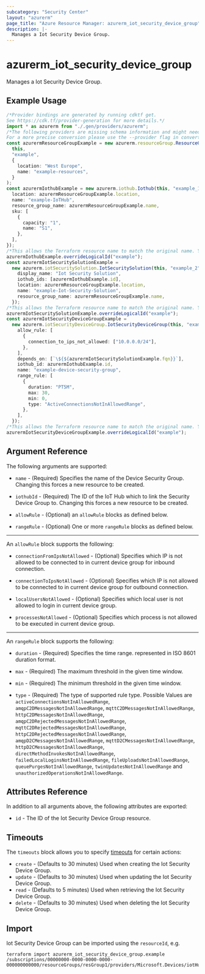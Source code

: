 ```yaml
---
subcategory: "Security Center"
layout: "azurerm"
page_title: "Azure Resource Manager: azurerm_iot_security_device_group"
description: |-
  Manages a Iot Security Device Group.
---
```


# azurerm\_iot\_security\_device\_group

Manages a Iot Security Device Group.

## Example Usage

```typescript
/*Provider bindings are generated by running cdktf get.
See https://cdk.tf/provider-generation for more details.*/
import * as azurerm from "./.gen/providers/azurerm";
/*The following providers are missing schema information and might need manual adjustments to synthesize correctly: azurerm.
For a more precise conversion please use the --provider flag in convert.*/
const azurermResourceGroupExample = new azurerm.resourceGroup.ResourceGroup(
  this,
  "example",
  {
    location: "West Europe",
    name: "example-resources",
  }
);
const azurermIothubExample = new azurerm.iothub.Iothub(this, "example_1", {
  location: azurermResourceGroupExample.location,
  name: "example-IoTHub",
  resource_group_name: azurermResourceGroupExample.name,
  sku: [
    {
      capacity: "1",
      name: "S1",
    },
  ],
});
/*This allows the Terraform resource name to match the original name. You can remove the call if you don't need them to match.*/
azurermIothubExample.overrideLogicalId("example");
const azurermIotSecuritySolutionExample =
  new azurerm.iotSecuritySolution.IotSecuritySolution(this, "example_2", {
    display_name: "Iot Security Solution",
    iothub_ids: [azurermIothubExample.id],
    location: azurermResourceGroupExample.location,
    name: "example-Iot-Security-Solution",
    resource_group_name: azurermResourceGroupExample.name,
  });
/*This allows the Terraform resource name to match the original name. You can remove the call if you don't need them to match.*/
azurermIotSecuritySolutionExample.overrideLogicalId("example");
const azurermIotSecurityDeviceGroupExample =
  new azurerm.iotSecurityDeviceGroup.IotSecurityDeviceGroup(this, "example_3", {
    allow_rule: [
      {
        connection_to_ips_not_allowed: ["10.0.0.0/24"],
      },
    ],
    depends_on: [`\${${azurermIotSecuritySolutionExample.fqn}}`],
    iothub_id: azurermIothubExample.id,
    name: "example-device-security-group",
    range_rule: [
      {
        duration: "PT5M",
        max: 30,
        min: 0,
        type: "ActiveConnectionsNotInAllowedRange",
      },
    ],
  });
/*This allows the Terraform resource name to match the original name. You can remove the call if you don't need them to match.*/
azurermIotSecurityDeviceGroupExample.overrideLogicalId("example");

```

## Argument Reference

The following arguments are supported:

*   `name` - (Required) Specifies the name of the Device Security Group. Changing this forces a new resource to be created.

*   `iothubId` - (Required) The ID of the IoT Hub which to link the Security Device Group to. Changing this forces a new resource to be created.

*   `allowRule` - (Optional) an `allowRule` blocks as defined below.

*   `rangeRule` - (Optional) One or more `rangeRule` blocks as defined below.

***

An `allowRule` block supports the following:

*   `connectionFromIpsNotAllowed` - (Optional) Specifies which IP is not allowed to be connected to in current device group for inbound connection.

*   `connectionToIpsNotAllowed` - (Optional) Specifies which IP is not allowed to be connected to in current device group for outbound connection.

*   `localUsersNotAllowed` - (Optional) Specifies which local user is not allowed to login in current device group.

*   `processesNotAllowed` - (Optional) Specifies which process is not allowed to be executed in current device group.

***

An `rangeRule` block supports the following:

*   `duration` - (Required) Specifies the time range. represented in ISO 8601 duration format.

*   `max` - (Required) The maximum threshold in the given time window.

*   `min` - (Required) The minimum threshold in the given time window.

*   `type` - (Required) The type of supported rule type. Possible Values are `activeConnectionsNotInAllowedRange`, `amqpC2DMessagesNotInAllowedRange`, `mqttC2DMessagesNotInAllowedRange`, `httpC2DMessagesNotInAllowedRange`, `amqpC2DRejectedMessagesNotInAllowedRange`, `mqttC2DRejectedMessagesNotInAllowedRange`, `httpC2DRejectedMessagesNotInAllowedRange`, `amqpD2CMessagesNotInAllowedRange`, `mqttD2CMessagesNotInAllowedRange`, `httpD2CMessagesNotInAllowedRange`, `directMethodInvokesNotInAllowedRange`, `failedLocalLoginsNotInAllowedRange`, `fileUploadsNotInAllowedRange`, `queuePurgesNotInAllowedRange`, `twinUpdatesNotInAllowedRange` and `unauthorizedOperationsNotInAllowedRange`.

## Attributes Reference

In addition to all arguments above, the following attributes are exported:

* `id` - The ID of the Iot Security Device Group resource.

## Timeouts

The `timeouts` block allows you to specify [timeouts](https://www.terraform.io/language/resources/syntax#operation-timeouts) for certain actions:

* `create` - (Defaults to 30 minutes) Used when creating the Iot Security Device Group.
* `update` - (Defaults to 30 minutes) Used when updating the Iot Security Device Group.
* `read` - (Defaults to 5 minutes) Used when retrieving the Iot Security Device Group.
* `delete` - (Defaults to 30 minutes) Used when deleting the Iot Security Device Group.

## Import

Iot Security Device Group can be imported using the `resourceId`, e.g.

```shell
terraform import azurerm_iot_security_device_group.example /subscriptions/00000000-0000-0000-0000-000000000000/resourceGroups/resGroup1/providers/Microsoft.Devices/iotHubs/hub1/providers/Microsoft.Security/deviceSecurityGroups/group1
```
